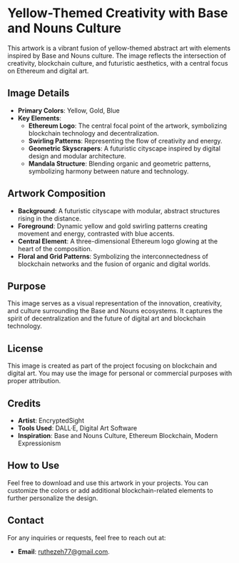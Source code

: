 # Yellow-Themed Creativity with Base and Nouns Culture

This artwork is a vibrant fusion of yellow-themed abstract art with elements inspired by Base and Nouns culture. The image reflects the intersection of creativity, blockchain culture, and futuristic aesthetics, with a central focus on Ethereum and digital art.

## Image Details

- **Primary Colors**: Yellow, Gold, Blue
- **Key Elements**:
  - **Ethereum Logo**: The central focal point of the artwork, symbolizing blockchain technology and decentralization.
  - **Swirling Patterns**: Representing the flow of creativity and energy.
  - **Geometric Skyscrapers**: A futuristic cityscape inspired by digital design and modular architecture.
  - **Mandala Structure**: Blending organic and geometric patterns, symbolizing harmony between nature and technology.

## Artwork Composition

- **Background**: A futuristic cityscape with modular, abstract structures rising in the distance.
- **Foreground**: Dynamic yellow and gold swirling patterns creating movement and energy, contrasted with blue accents.
- **Central Element**: A three-dimensional Ethereum logo glowing at the heart of the composition.
- **Floral and Grid Patterns**: Symbolizing the interconnectedness of blockchain networks and the fusion of organic and digital worlds.

## Purpose

This image serves as a visual representation of the innovation, creativity, and culture surrounding the Base and Nouns ecosystems. It captures the spirit of decentralization and the future of digital art and blockchain technology.

## License

This image is created as part of the project focusing on blockchain and digital art. You may use the image for personal or commercial purposes with proper attribution.

## Credits

- **Artist**: EncryptedSight 
- **Tools Used**: DALL·E, Digital Art Software
- **Inspiration**: Base and Nouns Culture, Ethereum Blockchain, Modern Expressionism

## How to Use

Feel free to download and use this artwork in your projects. You can customize the colors or add additional blockchain-related elements to further personalize the design.

## Contact

For any inquiries or requests, feel free to reach out at:
- **Email**: ruthezeh77@gmail.com.
